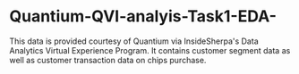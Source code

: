 # Quantium-QVI-analyis-Task1-EDA-


This data is provided courtesy of Quantium via InsideSherpa's Data Analytics Virtual Experience Program. 
It contains customer segment data as well as customer transaction data on chips purchase.
